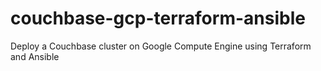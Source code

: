 # couchbase-gcp-terraform-ansible
Deploy a Couchbase cluster on Google Compute Engine using Terraform and Ansible 

